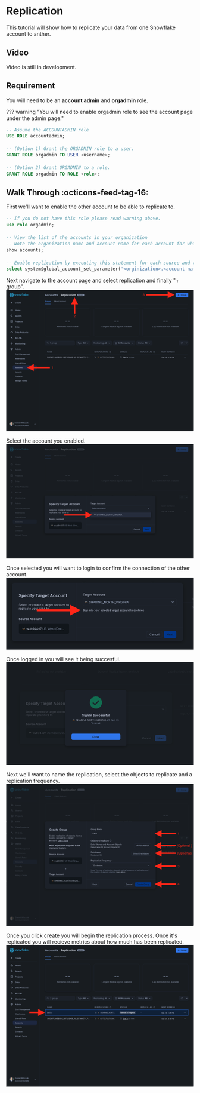# Replication
This tutorial will show how to replicate your data from one Snowflake account to anther. 

## Video
Video is still in development.

## Requirement
You will need to be an **account admin** and **orgadmin** role.

??? warning "You will need to enable orgadmin role to see the account page under the admin page."
```sql
-- Assume the ACCOUNTADMIN role
USE ROLE accountadmin;

-- (Option 1) Grant the ORGADMIN role to a user.
GRANT ROLE orgadmin TO USER <username>;

-- (Option 2) Grant ORGADMIN to a role.
GRANT ROLE orgadmin TO ROLE <role>;
```


## Walk Through :octicons-feed-tag-16:

First we'll want to enable the other account to be able to replicate to.
```sql
-- If you do not have this role please read warning above.
use role orgadmin;

-- View the list of the accounts in your organization
-- Note the organization name and account name for each account for which you are enabling replication
show accounts;

-- Enable replication by executing this statement for each source and target account in your organization
select system$global_account_set_parameter('<orginization>.<account name>', 'enable_account_database_replication', 'true');
```


Next navigate to the account page and select replication and finally "+ group".
![Account page](images/01.png)

Select the account you enabled.
![Navigate](images/02.png)

Once selected you will want to login to confirm the connection of the other account.
![Navigate](images/03.png)

Once logged in you will see it being succesful.
![Navigate](images/04.png)

Next we'll want to name the replication, select the objects to replicate and a replication frequency.
![Navigate](images/05.png)

Once you click create you will begin the replication process. Once it's replicated you will recieve metrics about how much has been replicated.
![Navigate](images/06.png)
